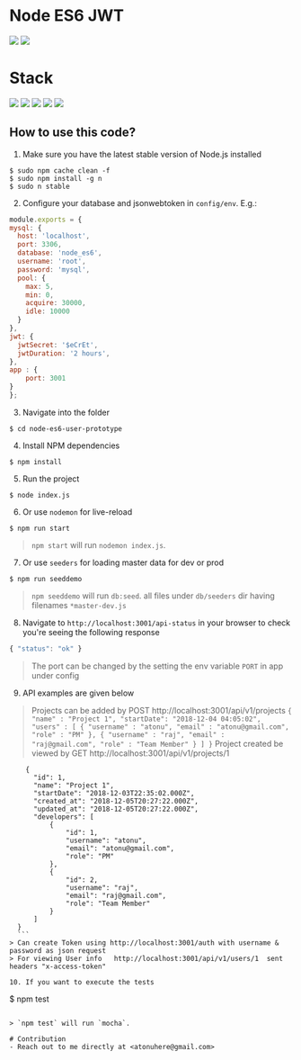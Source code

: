 # Node ES6 JWT
![](https://img.shields.io/badge/node-success-brightgreen.svg)
![](https://img.shields.io/badge/test-success-brightgreen.svg)

# Stack
![](https://img.shields.io/badge/node_8-blue.svg)
![](https://img.shields.io/badge/ES6-blue.svg)
![](https://img.shields.io/badge/express-blue.svg)
![](https://img.shields.io/badge/sequelize-blue.svg)
![](https://img.shields.io/badge/mocha-blue.svg)

## How to use this code?

1. Make sure you have the latest stable version of Node.js installed

  ```
  $ sudo npm cache clean -f
  $ sudo npm install -g n
  $ sudo n stable
  ```
  
2. Configure your database and jsonwebtoken in `config/env`. E.g.:

  ```javascript
  module.exports = {
  mysql: {
    host: 'localhost',
    port: 3306,
    database: 'node_es6',
    username: 'root',
    password: 'mysql',
    pool: {
  	  max: 5,
  	  min: 0,
  	  acquire: 30000,
  	  idle: 10000
    }
  },
  jwt: {
    jwtSecret: '$eCrEt',
    jwtDuration: '2 hours',
  },
  app : {
	  port: 3001
  }
};
  ```

3. Navigate into the folder  

  ```
  $ cd node-es6-user-prototype
  ```
  
4. Install NPM dependencies

  ```
  $ npm install
  ```
  
5. Run the project

  ```
  $ node index.js
  ```
  
6. Or use `nodemon` for live-reload
  
  ```
  $ npm run start
  ```
  
  > `npm start` will run `nodemon index.js`.

7. Or use `seeders` for loading master data for dev or prod
  
  ```
  $ npm run seeddemo
  ```
  
  > `npm seeddemo` will run `db:seed`. all files under `db/seeders` dir having filenames `*master-dev.js`  
  
8. Navigate to `http://localhost:3001/api-status` in your browser to check you're seeing the following response

  ```javascript
  { "status": "ok" }
  ```

  > The port can be changed by the setting the env variable `PORT` in app under config
9. API examples are given below   
  
  > Projects can be added by POST http://localhost:3001/api/v1/projects
  	```
  	{
	  "name" : "Project 1",
	  "startDate": "2018-12-04 04:05:02",
	  "users" : [
	    {
	      "username" : "atonu",
	      "email" : "atonu@gmail.com",
	      "role" : "PM"
	    },
	    {
	      "username" : "raj",
	      "email" : "raj@gmail.com",
	      "role" : "Team Member"
	    }
	    ]
	}
	```
  > Project created be viewed by GET http://localhost:3001/api/v1/projects/1
  ```
	  {
	    "id": 1,
	    "name": "Project 1",
	    "startDate": "2018-12-03T22:35:02.000Z",
	    "created_at": "2018-12-05T20:27:22.000Z",
	    "updated_at": "2018-12-05T20:27:22.000Z",
	    "developers": [
	        {
	            "id": 1,
	            "username": "atonu",
	            "email": "atonu@gmail.com",
	            "role": "PM"
	        },
	        {
	            "id": 2,
	            "username": "raj",
	            "email": "raj@gmail.com",
	            "role": "Team Member"
	        }
	    ]
	}
	```
  > Can create Token using http://localhost:3001/auth with username & password as json request
  > For viewing User info   http://localhost:3001/api/v1/users/1  sent headers "x-access-token"  

10. If you want to execute the tests

```
$ npm test
```

> `npm test` will run `mocha`.

# Contribution
- Reach out to me directly at <atonuhere@gmail.com>